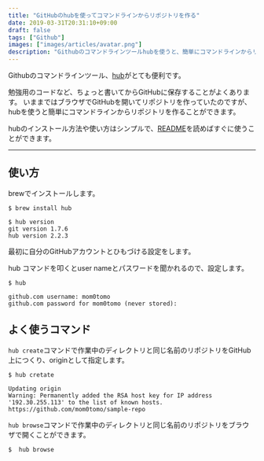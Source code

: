 ```yaml
---
title: "GitHubのhubを使ってコマンドラインからリポジトリを作る"
date: 2019-03-31T20:31:10+09:00
draft: false
tags: ["Github"]
images: ["images/articles/avatar.png"]
description: "Githubのコマンドラインツールhubを使うと、簡単にコマンドラインからリポジトリを作ることができます。"
---
```


Githubのコマンドラインツール、[hub](https://github.com/github/hub)がとても便利です。

勉強用のコードなど、ちょっと書いてからGitHubに保存することがよくあります。
いままではブラウザでGitHubを開いてリポジトリを作っていたのですが、hubを使うと簡単にコマンドラインからリポジトリを作ることができます。

hubのインストール方法や使い方はシンプルで、[README](https://github.com/github/hub)を読めばすぐに使うことができます。

***

## 使い方

brewでインストールします。

```shell
$ brew install hub

$ hub version
git version 1.7.6
hub version 2.2.3
```

最初に自分のGitHubアカウントとひもづける設定をします。

hub コマンドを叩くとuser nameとパスワードを聞かれるので、設定します。

```shell
$ hub

github.com username: mom0tomo
github.com password for mom0tomo (never stored):
```


## よく使うコマンド

`hub create`コマンドで作業中のディレクトリと同じ名前のリポジトリをGitHub上につくり、originとして指定します。

```shell
$ hub cretate

Updating origin
Warning: Permanently added the RSA host key for IP address '192.30.255.113' to the list of known hosts.
https://github.com/mom0tomo/sample-repo
```

`hub browse`コマンドで作業中のディレクトリと同じ名前のリポジトリをブラウザで開くことができます。

```shell
$  hub browse
```
